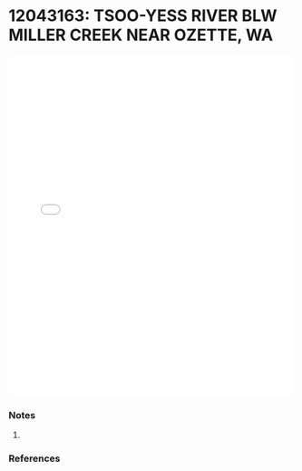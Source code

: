 # 12043163: TSOO-YESS RIVER BLW MILLER CREEK NEAR OZETTE, WA

<iframe src="/distribution_estimation/_static/stations/12043163_fdc.html" width="100%" height="600" frameborder="0"></iframe>

### Notes
1. 

### References

